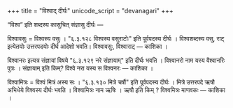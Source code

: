 +++
title = "विश्वाद् दीर्घः"
unicode_script = "devanagari"
+++

“विश्व” इति शब्दस्य कासुचित् संज्ञासु दीर्घः —

विश्वावसुः = विश्वस्य वसुः । "६.३.१२८ विश्वस्य वसुराटोः" इति पूर्वपदस्य दीर्घः । विश्वशब्दस्य वसु, राट् इत्येतयोः उत्तरपदयोः दीर्घ आदेशो भवति। विश्वावसुः, विश्वाराट् —‌ काशिका ।

विश्वानरः इत्यत्र संज्ञायां विषये "६.३.१२९ नरे संज्ञायाम्" इति दीर्घः भवति ।  विश्वानरो नाम यस्य वैश्वानरिः पुत्रः । संज्ञायाम् इति किम्? विश्वे नरा यस्य स विश्वनरः — काशिका ।

विश्वामित्रः = विश्वं मित्रं अस्य सः । "६.३.१३० मित्रे चर्षौ" इति पूर्वपदस्य दीर्घः ।  मित्रे उत्तरपदे ऋषौ अभिधेये विश्वस्य दीर्घः भवति । विश्वामित्रः नाम ऋषिः । ऋषौ इति किम् ? विश्वमित्रः माणवकः — काशिका ।

